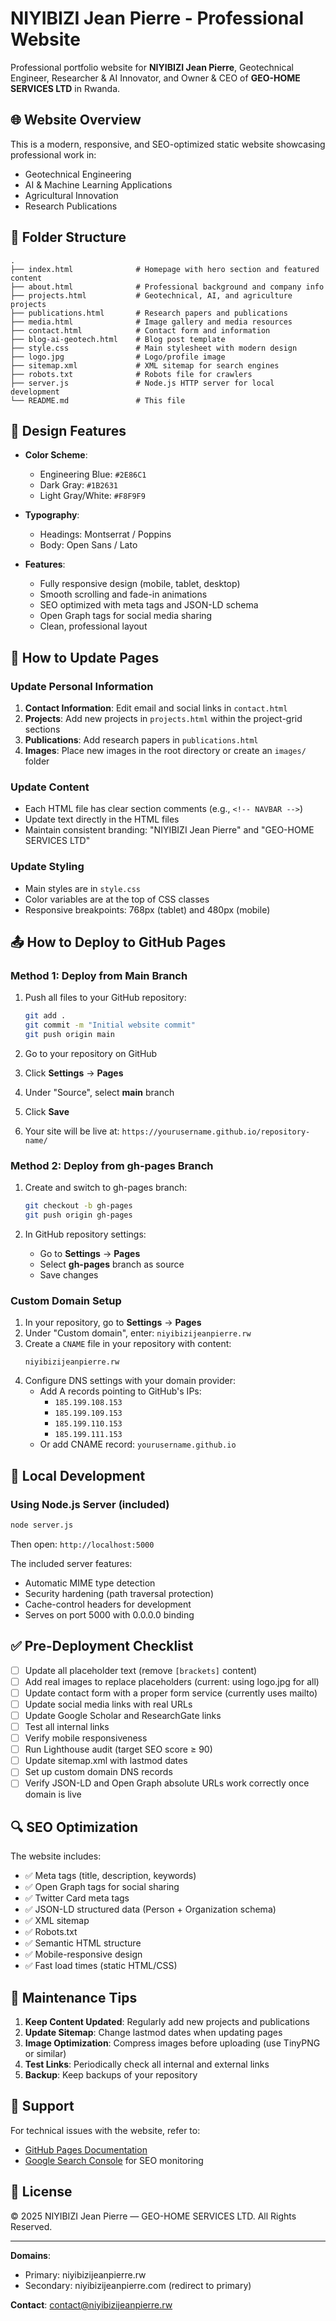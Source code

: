 # NIYIBIZI Jean Pierre - Professional Website

Professional portfolio website for **NIYIBIZI Jean Pierre**, Geotechnical Engineer, Researcher & AI Innovator, and Owner & CEO of **GEO-HOME SERVICES LTD** in Rwanda.

## 🌐 Website Overview

This is a modern, responsive, and SEO-optimized static website showcasing professional work in:
- Geotechnical Engineering
- AI & Machine Learning Applications
- Agricultural Innovation
- Research Publications

## 📁 Folder Structure

```
.
├── index.html              # Homepage with hero section and featured content
├── about.html              # Professional background and company info
├── projects.html           # Geotechnical, AI, and agriculture projects
├── publications.html       # Research papers and publications
├── media.html              # Image gallery and media resources
├── contact.html            # Contact form and information
├── blog-ai-geotech.html    # Blog post template
├── style.css               # Main stylesheet with modern design
├── logo.jpg                # Logo/profile image
├── sitemap.xml             # XML sitemap for search engines
├── robots.txt              # Robots file for crawlers
├── server.js               # Node.js HTTP server for local development
└── README.md               # This file
```

## 🎨 Design Features

- **Color Scheme**: 
  - Engineering Blue: `#2E86C1`
  - Dark Gray: `#1B2631`
  - Light Gray/White: `#F8F9F9`

- **Typography**:
  - Headings: Montserrat / Poppins
  - Body: Open Sans / Lato

- **Features**:
  - Fully responsive design (mobile, tablet, desktop)
  - Smooth scrolling and fade-in animations
  - SEO optimized with meta tags and JSON-LD schema
  - Open Graph tags for social media sharing
  - Clean, professional layout

## 🚀 How to Update Pages

### Update Personal Information

1. **Contact Information**: Edit email and social links in `contact.html`
2. **Projects**: Add new projects in `projects.html` within the project-grid sections
3. **Publications**: Add research papers in `publications.html`
4. **Images**: Place new images in the root directory or create an `images/` folder

### Update Content

- Each HTML file has clear section comments (e.g., `<!-- NAVBAR -->`)
- Update text directly in the HTML files
- Maintain consistent branding: "NIYIBIZI Jean Pierre" and "GEO-HOME SERVICES LTD"

### Update Styling

- Main styles are in `style.css`
- Color variables are at the top of CSS classes
- Responsive breakpoints: 768px (tablet) and 480px (mobile)

## 📤 How to Deploy to GitHub Pages

### Method 1: Deploy from Main Branch

1. Push all files to your GitHub repository:
   ```bash
   git add .
   git commit -m "Initial website commit"
   git push origin main
   ```

2. Go to your repository on GitHub
3. Click **Settings** → **Pages**
4. Under "Source", select **main** branch
5. Click **Save**
6. Your site will be live at: `https://yourusername.github.io/repository-name/`

### Method 2: Deploy from gh-pages Branch

1. Create and switch to gh-pages branch:
   ```bash
   git checkout -b gh-pages
   git push origin gh-pages
   ```

2. In GitHub repository settings:
   - Go to **Settings** → **Pages**
   - Select **gh-pages** branch as source
   - Save changes

### Custom Domain Setup

1. In your repository, go to **Settings** → **Pages**
2. Under "Custom domain", enter: `niyibizijeanpierre.rw`
3. Create a `CNAME` file in your repository with content:
   ```
   niyibizijeanpierre.rw
   ```
4. Configure DNS settings with your domain provider:
   - Add A records pointing to GitHub's IPs:
     - `185.199.108.153`
     - `185.199.109.153`
     - `185.199.110.153`
     - `185.199.111.153`
   - Or add CNAME record: `yourusername.github.io`

## 🔧 Local Development

### Using Node.js Server (included)

```bash
node server.js
```

Then open: `http://localhost:5000`

The included server features:
- Automatic MIME type detection
- Security hardening (path traversal protection)
- Cache-control headers for development
- Serves on port 5000 with 0.0.0.0 binding

## ✅ Pre-Deployment Checklist

- [ ] Update all placeholder text (remove `[brackets]` content)
- [ ] Add real images to replace placeholders (current: using logo.jpg for all)
- [ ] Update contact form with a proper form service (currently uses mailto)
- [ ] Update social media links with real URLs
- [ ] Update Google Scholar and ResearchGate links
- [ ] Test all internal links
- [ ] Verify mobile responsiveness
- [ ] Run Lighthouse audit (target SEO score ≥ 90)
- [ ] Update sitemap.xml with lastmod dates
- [ ] Set up custom domain DNS records
- [ ] Verify JSON-LD and Open Graph absolute URLs work correctly once domain is live

## 🔍 SEO Optimization

The website includes:
- ✅ Meta tags (title, description, keywords)
- ✅ Open Graph tags for social sharing
- ✅ Twitter Card meta tags
- ✅ JSON-LD structured data (Person + Organization schema)
- ✅ XML sitemap
- ✅ Robots.txt
- ✅ Semantic HTML structure
- ✅ Mobile-responsive design
- ✅ Fast load times (static HTML/CSS)

## 📝 Maintenance Tips

1. **Keep Content Updated**: Regularly add new projects and publications
2. **Update Sitemap**: Change lastmod dates when updating pages
3. **Image Optimization**: Compress images before uploading (use TinyPNG or similar)
4. **Test Links**: Periodically check all internal and external links
5. **Backup**: Keep backups of your repository

## 📧 Support

For technical issues with the website, refer to:
- [GitHub Pages Documentation](https://docs.github.com/en/pages)
- [Google Search Console](https://search.google.com/search-console) for SEO monitoring

## 📄 License

© 2025 NIYIBIZI Jean Pierre — GEO-HOME SERVICES LTD. All Rights Reserved.

---

**Domains**:
- Primary: niyibizijeanpierre.rw
- Secondary: niyibizijeanpierre.com (redirect to primary)

**Contact**: contact@niyibizijeanpierre.rw
